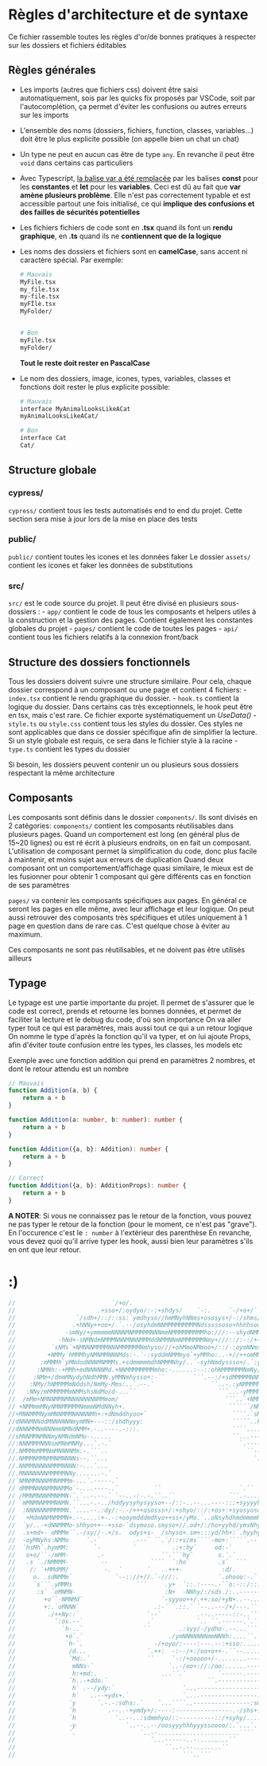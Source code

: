 # Règles d'architecture et de syntaxe

Ce fichier rassemble toutes les règles d'or/de bonnes pratiques à respecter sur les dossiers et fichiers éditables

## Règles générales

- Les imports (autres que fichiers css) doivent être saisi automatiquement, sois par les quicks fix proposés par VSCode, soit par l'autocomplétion, ça permet d'éviter les confusions ou autres erreurs sur les imports

- L'ensemble des noms (dossiers, fichiers, function, classes, variables...) doit être le plus explicite possible (on appelle bien un chat un chat)

- Un type ne peut en aucun cas être de type `any`.
En revanche il peut être `void` dans certains cas particuliers

- Avec Typescript, [ la balise var a été remplacée](https://www.typescriptlang.org/docs/handbook/variable-declarations.html) par les balises **const** pour les **constantes** et **let** pour les **variables**. Ceci est dû au fait que **var amène plusieurs problème**. Elle n'est pas correctement typable et est accessible partout une fois initialisé, ce qui **implique des confusions et des failles de sécurités potentielles**

- Les fichiers fichiers de code sont en **.tsx** quand ils font un **rendu graphique**, en **.ts** quand ils ne **contiennent que de la logique**

- Les noms des dossiers et fichiers sont en **camelCase**, sans accent ni caractère spécial. Par exemple:

    ```bash
    # Mauvais
    MyFile.tsx
    my_file.tsx
    my-file.tsx
    myFÏlè.tsx
    MyFolder/
    

    # Bon
    myFile.tsx
    myFolder/
    ```

    **Tout le reste doit rester en PascalCase**

- Le nom des dossiers, image, icones, types, variables, classes et fonctions doit rester le plus explicite possible:

    ```bash
    # Mauvais
    interface MyAnimalLooksLikeACat
    myAnimalLooksLikeACat/

    # Bon
    interface Cat
    Cat/
    ```

## Structure globale

### cypress/

`cypress/` contient tous les tests automatisés end to end du projet.
Cette section sera mise à jour lors de la mise en place des tests

### public/

`public/` contient toutes les icones et les données faker
Le dossier `assets/` contient les icones et faker les données de substitutions

### src/

`src/` est le code source du projet. Il peut être divisé en plusieurs sous-dossiers :
    - `app/` contient le code de tous les composants et helpers utiles à la construction et la gestion des pages. Contient également les constantes globales du projet
    - `pages/` contient le code de toutes les pages
    - `api/` contient tous les fichiers relatifs à la connexion front/back

## Structure des dossiers fonctionnels

Tous les dossiers doivent suivre une structure similaire. Pour cela, chaque dossier correspond à un composant ou une page et contient 4 fichiers:
    - `index.tsx` contient le rendu graphique du dossier.
    - `hook.ts` contient la logique du dossier. Dans certains cas très exceptionnels, le hook peut être en tsx, mais c'est rare. Ce fichier exporte systématiquement un *UseData()*
    - `style.ts` ou `style.css` contient tous les styles du dossier. Ces styles ne sont applicables que dans ce dossier spécifique afin de simplifier la lecture. Si un style globale est requis, ce sera dans le fichier style à la racine
    - `type.ts` contient les types du dossier

Si besoin, les dossiers peuvent contenir un ou plusieurs sous dossiers respectant la même architecture

## Composants

Les composants sont définis dans le dossier `components/`.
Ils sont divisés en 2 catégories:
`components/` contient les composants réutilisables dans plusieurs pages.
Quand un comportement est long (en général plus de 15~20 lignes) ou est ré écrit à plusieurs endroits, on en fait un composant.
L'utilisation de composant permet la simplification du code, donc plus facile à maintenir, et moins sujet aux erreurs de duplication
Quand deux composant ont un comportement/affichage quasi similaire, le mieux est de les fusionner pour obtenir 1 composant qui gère différents cas en fonction de ses paramètres

`pages/` va contenir les composants spécifiques aux pages.
En général ce seront les pages en elle même, avec leur affichage et leur logique.
On peut aussi retrouver des composants très spécifiques et utiles uniquement à 1 page en question dans de rare cas.
C'est quelque chose à éviter au maximum.

Ces composants ne sont pas réutilisables, et ne doivent pas être utilisés ailleurs

## Typage

Le typage est une partie importante du projet. Il permet de s'assurer que le code est correct, prends et retourne les bonnes données, et permet de faciliter la lecture et le debug du code, d'où son importance
On va aller typer tout ce qui est paramètres, mais aussi tout ce qui a un retour logique
On nomme le type d'après la fonction qu'il va typer, et on lui ajoute Props, afin d'éviter toute confusion entre les types, les classes, les models etc

Exemple avec une fonction addition qui prend en paramètres 2 nombres, et dont le retour attendu est un nombre

```ts
// Mauvais
function Addition(a, b) {
    return a + b
}

function Addition(a: number, b: number): number {
    return a + b
}

function Addition({a, b}: Addition): number {
    return a + b
}

// Correct
function Addition({a, b}: AdditionProps): number {
    return a + b
}

```

**A NOTER**: Si vous ne connaissez pas le retour de la fonction, vous pouvez ne pas typer le retour de la fonction (pour le moment, ce n'est pas "grave").
En l'occurence c'est le `: number` à l'extérieur des parenthèse
En revanche, vous devez quoi qu'il arrive typer les hook, aussi bien leur paramètres s'ils en ont que leur retour.

# :)
```js
//                           `/+o/.
//                       .+sso+/:oydyo/:-:+shdys/    `-:.     `-/+o+/`
//                 `/sdh+/::/::ss:`ymdhyso//hmMNyhNNms+ososys+/-:/shms/`
//                .+hNNy++oo+/.`.--/osyhdmNNMMMMMMMMMNdsssssoso+hhhhsoo+ymdo.
//              -smNy/+ymmmmmNNNNMNMMMMMNNNmmNMMMMMMMMMho:///:--shydNMMNdo-sNs`
//            -hNd+-sNMNdmNMMMNNNMNNNMMMddNMMNNmNMMMMMMNmy+///::/:-:/++ymNNdmMN:
//          `sNMs`+NMNNNMMMMNNNMMMMMMNmhyso///+ohMmoNMmoo+/::/-:oymNNmsosshdhmMM/
//         +NMMy`hMMMhyNMNMMNNNMds:-.`-:syddmNMMmyo`+yMMho:..-+//++omMNNNNNNNmdNMs
//       :mMMMh`yMNdodNNNMNMMMs.+sdmmmmmdhNMMMNhy/..`-syhNmdyssso+/.`:yNMMMMNMNMMMy
//      :NMNh:-+MMh+mdNNNNNMd.+NNMMMMMMMMmho:-......:--::ohNMMMMMMNmNy/.oNMNmNMNMMMs
//     :NMm+/dmmMNydyhNdhMMN.yMMNmhysso+:-``        ```.--:/+sdMMMMMNNNm:-mMNNNNMMMMy
//    :NMy/hNMMMMmNddsh/NmMy-Mms:..`.--.`                ``..-.:yNMMMMNMNs:NMMMNNNNMMy
//   :NNy/mMMMMMMmNMMshsNdMo/d-...``                       ```...-yMMMNNMd`NMMNMdmoNMM-
//  /mMm+NMNNMMNMNNNNNNNNMMmom/                              ```..`+NMMMMh`NMMMMNNdhNMh
// +NMMmmMNyNMNMMMMMNmmmNMdNNyh+.                             ``````/NMMM::MMMMNMNNmNMN
//+MNNMMMNymMNNMMMNNNNNMh+:+dNmddhyoo+`                        ````.`sMMN`sMNNMNNMNNNNN
//dNNNMNNddMNNNNNNmymMN+---::/shdhyyy:                         `````..hMo.NMNMNMMMNmMMd
//dNNNMMNmNNNmmNMNdNMM+.-..----.-:::.                          ````...:mh/NMMMNMMMNNMMh
//sMNNMMNMNNmyNMNdmNMo--.....                                  ``...---:dNMNMMNMMNNNMMN.
//:NNNMMMNNNsmMNmMNMy...`.-.`                                    `.-----:odNmmNMMMMMNMMo
//.NMMMmMMMNmMNNNNMm:-.```..                                       ``-----:/o//dMMMNMMMm
//.NMMMNMMNMMNMNNNNs--.``...                                         `....---..dMNMMMMM`
//.NNMMNNNNNMMMNNNN:-...`...                                          ```.....`+MMMMMMM.
//.MNNNNNNNMMMMMNNy.......-.`                                         ``..---.`.NMMMMMM`
//`NMNMMNNNMMNMMMm-...`.-----.`                                        ``.-----.`yMMMMMd
// dMMMNNNNMMNNMMo`-....----..`          ``                      `.`` ```.------`:MMMMM-
// /MMNMNNNMMNMMN-`.`..-.--.` `--..-:-.-.``..``               ```.-......--.----..NMMMd
// `mMNMNNMMMNNMN.``...-.-../hddyysyhysyyso+--/::-..--...----:::+syyyyhhdddy+:-.-.hMMM:
//  :NNNNNNMMMMMN.`....--.:dy/:-.-/+++ososss+/:+shyo/::/:+os+:+syosyoso+/://ss//.`+MMm
//   +MdmNNMNMMMN+.--....:+-.-:+ooymdddmdhyo++ss+/yMo.`..oNsyhdhmdmmmmNmdo:-.--:+-:MM/
//  `y/..-+dNNMMMo-shhyo++--+sso-`dsymoso.smyso+//.od+/:/ho+yyhd/ymsNhyy./yy/``.-hhmm`
//  .s+md+- oMMMm``.-/sy//-.+/s.  odys+s-  /shyso+.sm+:::yd/hh+:`.hyyhy- `/y/.` `hs/s`
//  -oyMNyhs:NMMo     `.-`         .---` ``.`/::+s/ms````-mo+:`````.--` ````     `sNm`
//  `hsMh`.hymMM:       `-         `          .:+:hy`     od:-`                  .+sM-``
//   o+o/``-/mMM-        .-                ``.```hy`       s.`.`                 -/+M+``
//   .s `./NMMMM-         --            ````  `:ho`        .s`  ```             ./.+My`
//    /: `+MMdMM/          -.  `       `   ..+++-           :d/.             ``:o-`oMy
//     o. .sdNMMm`            `--:://+//.`-///:.           `.ohooo:-.`` `.-:+//:..`hMy
//     `s```.yMMMs                  ```     .y+  `::.:----.-``o:-::/:::--:::-----..mMo
//      :s` `oMNMN-                         :N+  -NNhy/:/sds./:..----------------`/MN
//        +o``-NMNMd`                      `-syyoo++/.++:so/+yN+..--....-..-....--`dM+
//        +:.`oMNNN`                     .:-` `.::.` `--..---/+/---.```........-.:d:
//         ./++Ny::`                   `--`          .--..-----::-..```......---.s.
//           `:os.--`                  .`            `.. ``.------.`.```..-----.:o
//             `h-..`                 ``        .:syy/-/ydho-.--...`````.------.+.
//              +o`.`                        ./ymNNNNNNNmmNNNh:....``.```.-----:s
//              `h-`.                    -/+oyo/:----:---.--:+sso:........--::-+:
//               /d...                 `.++:  -:--/+:/oo+o++-.``--.....-----:-:y
//               `Md:.`                ``     `-:/+ooooo+/-........-----------yo
//                mNNs-`                     `..-/oo+://:/oo:......----------os
//                h:+md:.                  ...``.`         `------.---------++
//               `h..-+ddo.`                            ``.----------------s:
//                h` .--/ydy:`                   `...--------------------+y.
//                h`   ..--+yds+.`               `....----------------:+dN`
//               `y      `.-.-:sdhs:.`    `...````..----------------:smsdm
//               `h         .--..-+ymdy+/:----:----------------.-/shs+.`os
//               `h           `..--..:sdmmhyo/::----------::/+syhy/....`+-
//               -y              `..--..--/oosyyyhhhyyyssoooo/:.`...`.` /-
//               `.                  `..--.......................````   +`
//                                      `...------..-.........``
//                                          ``..-.--........``
//                                               ```..```
```
